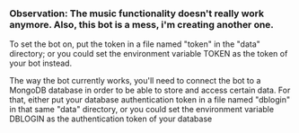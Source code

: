 ### Observation: The music functionality doesn't really work anymore. Also, this bot is a mess, i'm creating another one.

To set the bot on, put the token in a file named "token" in the "data" directory; or you could set the environment variable TOKEN as the token of your bot instead. 

The way the bot currently works, you'll need to connect the bot to a MongoDB database in order to be able to store and access certain data. For that, either put your database authentication token in a file named "dblogin" in that same "data" directory, or you could set the environment variable DBLOGIN as the authentication token of your database
